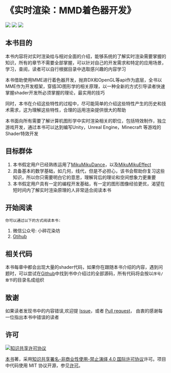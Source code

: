 # 《实时渲染：MMD着色器开发》
![](https://img.shields.io/badge/%E7%AE%80%E4%BD%93%E4%B8%AD%E6%96%87--green.svg)
[![](https://img.shields.io/badge/%E8%B5%9E%E5%8A%A9--orange.svg)](./assets/donate.md)
[![](https://img.shields.io/badge/%E4%BA%A4%E6%B5%81--yellow.svg)](./assets/chat.md)

## 本书目的
 本书内容将对实时渲染给与相对全面的介绍，能够系统的了解实时渲染需要掌握的知识，所有的章节不需要全部掌握，可以针对自己的开发需求和特定的应用场景，学习，查阅，读者可以自行根据目录中选取感兴趣的内容学习

 本书借助使用MME进行着色器开发，抛弃DX和OpenGL等api作为底层，全书以MME作为开发框架，穿插3D图形学的相关原理，以一种全新的方式引导读者快速掌握shader开发所必须掌握的理论，最实用的技巧

 同时，本书在介绍这些特性的过程中，尽可能简单的介绍这些特性产生的历史和技术需求，这为理解这些特性，合理的运用渲染提供很大的帮助

 本书面向所有需要了解计算机图形学中实时渲染相关的职位，包括特效制作，独立游戏开发，通过本书可以达到编写Unity，Unreal Engine，Minecraft 等游戏的Shader特效开发

## 目标群体
  1. 本书假定用户已经熟练运用了[MikuMikuDance](http://www.geocities.jp/higuchuu4/index_e.htm)，以及[MikuMikuEffect](https://bowlroll.net/file/35012)
  2. 具备基本的数学基础，如几何，线代，但是不必担心，该书会帮助你复习这些知识，所以你只需要明白它的意思，理解背后的理论和空间想象力更重要
  3. 本书假定用户具有一定的编程开发基础，有一定的图形图像经验更优，渴望在短时间内了解实时渲染原理的人非常适合阅读本书

## 开始阅读
  `你可以通过以下的方式阅读本书:`
  1. 微信公众号: 小碎花染坊
  2. [Gtihub](https://github.com/ray-cast/mmd-shader-tutorial)

## 相关代码
 本书每章中都会出现大量的shader代码，如果你在跟随本书介绍的内容，遇到问题时，可以尝试在[Github](https://github.com/ray-cast/mmd-shader-tutorial)中找到书中介绍过的全部源码，所有代码将会按以`序号/章节`的目录名成组织

## 致谢
如果读者发现书中的内容错误,欢迎提 [Issue](https://github.com/ray-cast/mmd-shader-tutorial/issues)，或者 [Pull request](https://github.com/ray-cast/mmd-shader-tutorial/pulls)， 由衷的感谢每一位指出本书中错误的读者
## 许可
 <a rel="license" href="http://creativecommons.org/licenses/by-nc-nd/4.0/"><img alt="知识共享许可协议" style="border-width:0" src="https://i.creativecommons.org/l/by-nc-nd/4.0/80x15.png" /></a>

 [本书](https://github.com/ray-cast/mmd-shader-tutorial)著，采用[知识共享署名-非商业性使用-禁止演绎 4.0 国际许可协议](http://creativecommons.org/licenses/by-nc-nd/4.0/)许可。项目中代码使用 MIT 协议开源，参见[许可](./LICENSE)。
